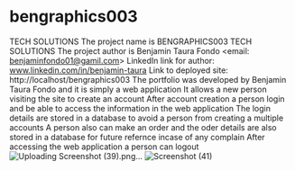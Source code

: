# bengraphics003
TECH SOLUTIONS
The project name is BENGRAPHICS003 TECH SOLUTIONS
The project author is Benjamin Taura Fondo <email: benjaminfondo01@gamil.com>
LinkedIn link for author: www.linkedin.com/in/benjamin-taura
Link to deployed site: http://localhost/bengraphics003
The portfolio was developed by Benjamin Taura Fondo and it is simply a web application 
It allows a new person visiting the site to create an account 
After account creation a person login and be able to access the information in the web application 
The login details are stored in a database to avoid a person from creating a multiple accounts 
A person also can make an order and the oder details are also stored in a database for future refernce incase of any complain
After accessing the web application a person can logout
![Uploading Screenshot (39).png…]()
![Screenshot (41)](https://user-images.githubusercontent.com/88303129/178717885-86e439e9-7286-46e5-801f-5dc0a9159ddd.png)

